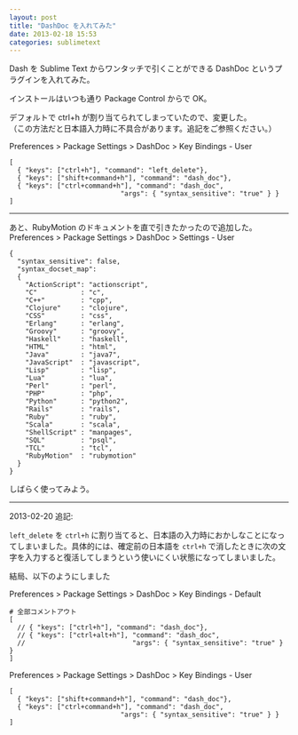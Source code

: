 ```yaml
---
layout: post
title: "DashDoc を入れてみた"
date: 2013-02-18 15:53
categories: sublimetext
---
```

Dash を Sublime Text からワンタッチで引くことができる DashDoc というプラグインを入れてみた。

インストールはいつも通り Package Control からで OK。

デフォルトで ctrl+h が割り当てられてしまっていたので、変更した。  
（この方法だと日本語入力時に不具合があります。追記をご参照ください。）

Preferences > Package Settings > DashDoc > Key Bindings - User

```
[
  { "keys": ["ctrl+h"], "command": "left_delete"},
  { "keys": ["shift+command+h"], "command": "dash_doc"},
  { "keys": ["ctrl+command+h"], "command": "dash_doc",
                            "args": { "syntax_sensitive": "true" } }
]
```

---

あと、RubyMotion のドキュメントを直で引きたかったので追加した。
Preferences > Package Settings > DashDoc > Settings - User

```
{
  "syntax_sensitive": false,
  "syntax_docset_map":
  {
    "ActionScript": "actionscript",
    "C"           : "c",
    "C++"         : "cpp",
    "Clojure"     : "clojure",
    "CSS"         : "css",
    "Erlang"      : "erlang",
    "Groovy"      : "groovy",
    "Haskell"     : "haskell",
    "HTML"        : "html",
    "Java"        : "java7",
    "JavaScript"  : "javascript",
    "Lisp"        : "lisp",
    "Lua"         : "lua",
    "Perl"        : "perl",
    "PHP"         : "php",
    "Python"      : "python2",
    "Rails"       : "rails",
    "Ruby"        : "ruby",
    "Scala"       : "scala",
    "ShellScript" : "manpages",
    "SQL"         : "psql",
    "TCL"         : "tcl",
    "RubyMotion"  : "rubymotion"
  }
}
```

しばらく使ってみよう。

----

2013-02-20 追記:

`left_delete` を `ctrl+h` に割り当てると、日本語の入力時におかしなことになってしまいました。具体的には、確定前の日本語を `ctrl+h` で消したときに次の文字を入力すると復活してしまうという使いにくい状態になってしまいました。

結局、以下のようにしました


Preferences > Package Settings > DashDoc > Key Bindings - Default

```
# 全部コメントアウト
[
  // { "keys": ["ctrl+h"], "command": "dash_doc"},
  // { "keys": ["ctrl+alt+h"], "command": "dash_doc",
  //                           "args": { "syntax_sensitive": "true" } }
]
```


Preferences > Package Settings > DashDoc > Key Bindings - User

```
[
  { "keys": ["shift+command+h"], "command": "dash_doc"},
  { "keys": ["ctrl+command+h"], "command": "dash_doc",
                            "args": { "syntax_sensitive": "true" } }
]
```

